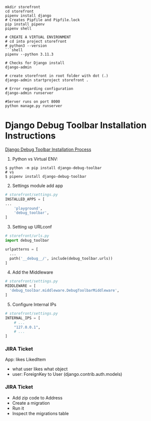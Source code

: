 ````shell
mkdir storefront
cd storefront
pipenv install django
# Creates Pipfile and Pipfile.lock
pip install pipenv
pipenv shell

# CREATE A VIRTUAL ENVIRONMENT
# cd into project storefront
# python3 --version
```shell
pipenv --python 3.11.3
````

```shell
# Checks for Django install
django-admin

# create storefront in root folder with dot (.)
django-admin startproject storefront .

# Error regarding configuration
django-admin runserver

#Server runs on port 8000
python manage.py runserver
```

# Django Debug Toolbar Installation Instructions

[Django Debug Toolbar Installation Process](https://django-debug-toolbar.readthedocs.io/en/latest/installation.html)

1. Python vs Virtual ENV:

```shell
$ python -m pip install django-debug-toolbar
# vs
$ pipenv install django-debug-toolbar
```

2. Settings module add app

```python
# storefront/settings.py
INSTALLED_APPS = [
...
    'playground',
    'debug_toolbar',
]
```

3. Setting up URLconf

```python
# storefront/urls.py
import debug_toolbar

urlpatterns = [
  ...
  path('__debug__/', include(debug_toolbar.urls))
]
```

4. Add the Middleware

```python
# storefront/settings.py
MIDDLEWARE = [
  'debug_toolbar.middleware.DebugToolbarMiddleware',
]
```

5. Configure Internal IPs

```python
# storefront/settings.py
INTERNAL_IPS = [
    # ...
    "127.0.0.1",
    # ...
]
```

### JIRA Ticket

App: likes
LikedItem

- what user likes what object
- user: ForeignKey to User (django.contrib.auth.models)

### JIRA Ticket

- Add zip code to Address
- Create a migration
- Run it
- Inspect the migrations table
